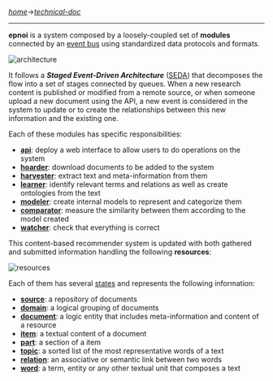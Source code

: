 [*home*](https://github.com/epnoi/epnoi/wiki)->[*technical-doc*](https://github.com/epnoi/epnoi/wiki/Technical-Documentation)  
        
*** 

**epnoi** is a system composed by a loosely-coupled set of **modules** connected by 
an [event bus](https://github.com/epnoi/epnoi/wiki/Event-Bus) using standardized data protocols and formats.   

![architecture](https://dl.dropboxusercontent.com/u/299257/epnoi/images/epnoi-system900x700.png)

It follows a ***Staged Event-Driven Architecture*** ([SEDA](http://www.eecs.harvard.edu/~mdw/proj/seda/)) that decomposes the flow 
into a set of stages connected by queues. When a new research content is published or modified from a remote source, or when someone 
upload a new document using the API, a new event is considered in the system to update or to create the relationships between this new 
information and the existing one. 
 
Each of these modules has specific responsibilities:  
- **[api](https://github.com/epnoi/epnoi/wiki/ModuleApi)**: deploy a web interface to allow users to do operations on the system
- **[hoarder](https://github.com/epnoi/epnoi/wiki/ModuleHoarder)**: download documents to be added to the system
- **[harvester](https://github.com/epnoi/epnoi/wiki/ModuleHarvester)**: extract text and meta-information from them
- **[learner](https://github.com/epnoi/epnoi/wiki/ModuleLearner)**: identify relevant terms and relations as well as create ontologies from the text
- **[modeler](https://github.com/epnoi/epnoi/wiki/ModuleModeler)**: create internal models to represent and categorize them
- **[comparator](https://github.com/epnoi/epnoi/wiki/ModuleComparator)**: measure the similarity between them according to the model created
- **[watcher](https://github.com/epnoi/epnoi/wiki/ModuleWatcher)**: check that everything is correct
 
This content-based recommender system is updated with both gathered and submitted information handling the following 
**resources**:
 
![resources](https://dl.dropboxusercontent.com/u/299257/epnoi/images/epnoi-resources900x700.png) 
 

Each of them has several [states](https://github.com/epnoi/epnoi/wiki/ResourceStates) and represents the following information:  
- **[source](https://github.com/epnoi/epnoi/wiki/ResourceSource)**: a repository of documents 
- **[domain](https://github.com/epnoi/epnoi/wiki/ResourceDomain)**: a logical grouping of documents
- **[document](https://github.com/epnoi/epnoi/wiki/ResourceDocument)**: a logic entity that includes meta-information and content of a resource
- **[item](https://github.com/epnoi/epnoi/wiki/ResourceItem)**: a textual content of a document
- **[part](https://github.com/epnoi/epnoi/wiki/ResourcePart)**: a section of a item
- **[topic](https://github.com/epnoi/epnoi/wiki/ResourceTopic)**: a sorted list of the most representative words of a text
- **[relation](https://github.com/epnoi/epnoi/wiki/ResourceRelation)**: an associative or semantic link between two words
- **[word](https://github.com/epnoi/epnoi/wiki/ResourceWord)**: a term, entity or any other textual unit that composes a text



